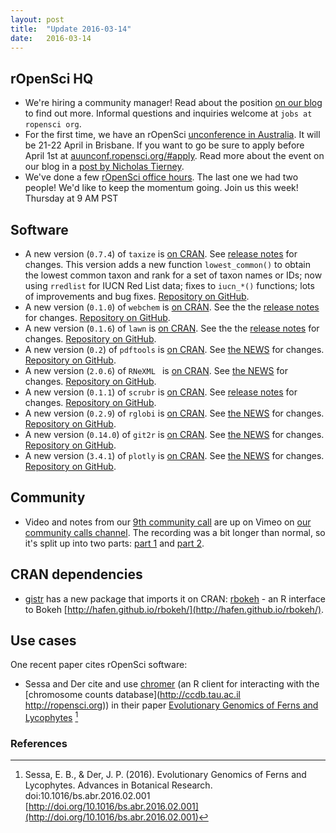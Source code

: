 ```yaml
---
layout: post
title:  "Update 2016-03-14"
date:   2016-03-14
---
```


## rOpenSci HQ

* We're hiring a community manager! Read about the position [on our blog](https://ropensci.org/blog/2016/03/10/community-manager-position) to find out more. Informal questions and inquiries welcome at `jobs at ropensci org`.
* For the first time, we have an rOpenSci [unconference in Australia](http://auunconf.ropensci.org). It will be 21-22 April in Brisbane. If you want to go be sure to apply before April 1st at [auunconf.ropensci.org/#apply](http://auunconf.ropensci.org/#apply). Read more about the event on our blog in a [post by Nicholas Tierney](https://ropensci.org/blog/2016/03/09/au-unconf-down-under).
* We've done a few [rOpenSci office hours](https://discuss.ropensci.org/t/ropensci-office-hours/312). The last one we had two people! We'd like to keep the momentum going. Join us this week! Thursday at 9 AM PST

## Software

* A new version (`0.7.4`) of `taxize` is [on CRAN](http://cran.rstudio.com/web/packages/taxize). See [release notes](https://github.com/ropensci/taxize/releases/tag/v0.7.4) for changes. This version adds a new function `lowest_common()` to obtain the lowest common taxon and rank for a set of taxon names or IDs; now using `rredlist` for IUCN Red List data; fixes to `iucn_*()` functions; lots of improvements and bug fixes. [Repository on GitHub][taxize].
* A new version (`0.1.0`) of `webchem` is [on CRAN](http://cran.rstudio.com/web/packages/webchem). See the the [release notes](https://github.com/ropensci/webchem/releases/tag/v0.1.0) for changes. [Repository on GitHub][webchem].
* A new version (`0.1.6`) of `lawn` is [on CRAN](http://cran.rstudio.com/web/packages/lawn). See the the [release notes](https://github.com/ropensci/lawn/releases/tag/v0.1.6) for changes. [Repository on GitHub][lawn].
* A new version (`0.2`) of `pdftools` is [on CRAN](http://cran.rstudio.com/web/packages/pdftools). See [the NEWS](https://github.com/ropensci/pdftools/blob/master/NEWS) for changes. [Repository on GitHub][pdftools].
* A new version (`2.0.6`) of `RNeXML ` is [on CRAN](http://cran.rstudio.com/web/packages/RNeXML). See [the NEWS](https://github.com/ropensci/RNeXML/blob/master/NEWS) for changes. [Repository on GitHub][RNeXML].
* A new version (`0.1.1`) of `scrubr` is [on CRAN](http://cran.rstudio.com/web/packages/scrubr). See [release notes](https://github.com/ropenscilabs/scrubr/releases/tag/v0.1.1) for changes. [Repository on GitHub][scrubr].
* A new version (`0.2.9`) of `rglobi` is [on CRAN](http://cran.rstudio.com/web/packages/rglobi). See [the NEWS](https://github.com/ropensci/rglobi/blob/master/NEWS#L1-L9) for changes. [Repository on GitHub][rglobi].
* A new version (`0.14.0`) of `git2r` is [on CRAN](http://cran.rstudio.com/web/packages/git2r). See [the NEWS](https://github.com/ropensci/git2r/blob/master/NEWS#L1-L21) for changes. [Repository on GitHub][git2r].
* A new version (`3.4.1`) of `plotly` is [on CRAN](http://cran.rstudio.com/web/packages/plotly). See [the NEWS](https://github.com/ropensci/plotly/blob/master/NEWS) for changes. [Repository on GitHub][plotly].

## Community

* Video and notes from our [9th community call](https://github.com/ropensci/commcalls/issues/9) are up on Vimeo on [our community calls channel](https://vimeo.com/channels/rocommunitycalls). The recording was a bit longer than normal, so it's split up into two parts: [part 1](https://vimeo.com/158445563) and [part 2](https://vimeo.com/158445864).

## CRAN dependencies

* [gistr][gistr] has a new package that imports it on CRAN: [rbokeh][rbokeh] - an R interface to Bokeh [http://hafen.github.io/rbokeh/](http://hafen.github.io/rbokeh/).

## Use cases

One recent paper cites rOpenSci software:

* Sessa and Der cite and use [chromer][chromer] (an R client for interacting with the [chromosome counts database](http://ccdb.tau.ac.il http://ropensci.org)) in their paper [Evolutionary Genomics of Ferns and Lycophytes](http://www.sciencedirect.com/science/article/pii/S0065229616300052) [^1]

[webchem]: https://github.com/ropensci/webchem
[lawn]: https://github.com/ropensci/lawn
[pdftools]: https://github.com/ropensci/pdftools
[RNeXML]: https://github.com/ropensci/RNeXML
[scrubr]: https://github.com/ropenscilabs/scrubr
[rglobi]: https://github.com/ropensci/rglobi
[taxize]: https://github.com/ropensci/taxize
[git2r]: https://github.com/ropensci/git2r
[plotly]: https://github.com/ropensci/plotly
[chromer]: https://github.com/ropensci/chromer
[gistr]: https://github.com/ropensci/gistr
[rbokeh]: https://github.com/bokeh/rbokeh

### References

[^1]: Sessa, E. B., & Der, J. P. (2016). Evolutionary Genomics of Ferns and Lycophytes. Advances in Botanical Research. doi:10.1016/bs.abr.2016.02.001 [http://doi.org/10.1016/bs.abr.2016.02.001](http://doi.org/10.1016/bs.abr.2016.02.001)
